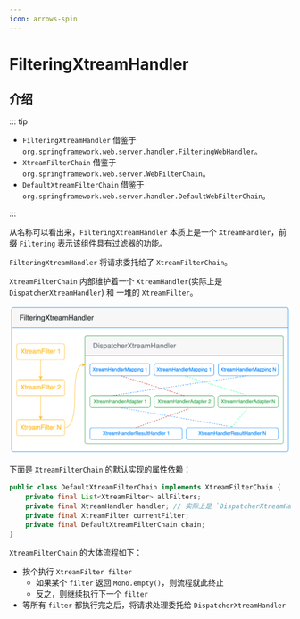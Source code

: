```yaml
---
icon: arrows-spin
---
```


# FilteringXtreamHandler

## 介绍

::: tip

- `FilteringXtreamHandler` 借鉴于 `org.springframework.web.server.handler.FilteringWebHandler`。
- `XtreamFilterChain` 借鉴于 `org.springframework.web.server.WebFilterChain`。
- `DefaultXtreamFilterChain` 借鉴于 `org.springframework.web.server.handler.DefaultWebFilterChain`。

:::

从名称可以看出来，`FilteringXtreamHandler` 本质上是一个 `XtreamHandler`，前缀 `Filtering` 表示该组件具有过滤器的功能。

`FilteringXtreamHandler` 将请求委托给了 `XtreamFilterChain`。

`XtreamFilterChain` 内部维护着一个 `XtreamHandler`(实际上是 `DispatcherXtreamHandler`) 和 一堆的 `XtreamFilter`。

![](/img/server/request-processing/filtering-xtream-handler.png)

下面是 `XtreamFilterChain` 的默认实现的属性依赖：

```java
public class DefaultXtreamFilterChain implements XtreamFilterChain {
    private final List<XtreamFilter> allFilters;
    private final XtreamHandler handler; // 实际上是 `DispatcherXtreamHandler`
    private final XtreamFilter currentFilter;
    private final DefaultXtreamFilterChain chain;
}
```

`XtreamFilterChain` 的大体流程如下：

- 挨个执行 `XtreamFilter filter`
    - 如果某个 `filter` 返回 `Mono.empty()`，则流程就此终止
    - 反之，则继续执行下一个 `filter`
- 等所有 `filter` 都执行完之后，将请求处理委托给 `DispatcherXtreamHandler`

